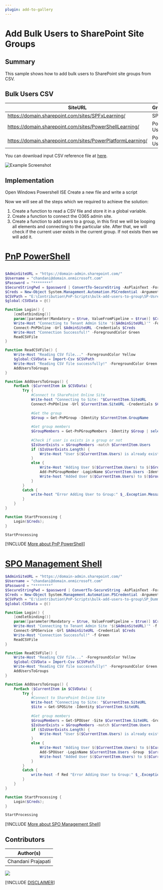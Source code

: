 ```yaml
---
plugin: add-to-gallery
---
```


# Add Bulk Users to SharePoint Site Groups

## Summary

This sample shows how to add bulk users to SharePoint site groups from CSV.

## Bulk Users CSV

| SiteURL                                                     | GroupName        | Users                           |
| -------                                                     | ---------        | ------                          |
| https://domain.sharepoint.com/sites/SPFxLearning/           | SPFx Users       | user2@domain.onmicrosoft.com    |
| https://domain.sharepoint.com/sites/PowerShellLearning/     | PowerShell Users | chandani@domain.onmicrosoft.com |
| https://domain.sharepoint.com/sites/PowerPlatformLearning/  | Power Users | chandani@domain.onmicrosoft.com |

You can download input CSV reference file at [here](assets/DummyInput.csv).

![Example Screenshot](assets/preview.png)

## Implementation
 
Open Windows Powershell ISE
Create a new file and write a script
 
Now we will see all the steps which we required to achieve the solution:

1. Create a function to read a CSV file and store it in a global variable.
2. Create a function to connect the O365 admin site.
3. Create a function to add users to a group, in this first we will be looping all elements and connecting to the particular site. After that, we will check if the current user exists in the current group. If not exists then we will add it.

# [PnP PowerShell](#tab/pnpps)

```powershell

$AdminSiteURL = "https://domain-admin.sharepoint.com/"
$Username = "chandani@domain.onmicrosoft.com"
$Password = "********"
$SecureStringPwd = $password | ConvertTo-SecureString -AsPlainText -Force 
$Creds = New-Object System.Management.Automation.PSCredential -ArgumentList $username, $secureStringPwd
$CSVPath = "E:\Contribution\PnP-Scripts\bulk-add-users-to-group\SP-Usres.csv"
$global:CSVData = @()

Function Login() {
    [cmdletbinding()]
    param([parameter(Mandatory = $true, ValueFromPipeline = $true)] $Creds)     
    Write-Host "Connecting to Tenant Admin Site '$($AdminSiteURL)'" -ForegroundColor Yellow   
    Connect-PnPOnline -Url $AdminSiteURL -Credentials $Creds
    Write-Host "Connection Successful!" -ForegroundColor Green 
    ReadCSVFile
}

Function ReadCSVFile() {
    Write-Host "Reading CSV file..." -ForegroundColor Yellow   
    $global:CSVData = Import-Csv $CSVPath
    Write-Host "Reading CSV file successfully!" -ForegroundColor Green   
    AddUsersToGroups
}

Function AddUsersToGroups() {
    ForEach ($CurrentItem in $CSVData) {
        Try {
            #Connect to SharePoint Online Site
            Write-host "Connecting to Site: "$CurrentItem.SiteURL
            Connect-PnPOnline -Url $CurrentItem.SiteURL -Credentials $Creds
  
            #Get the group
            $Group = Get-PnPGroup -Identity $CurrentItem.GroupName
  
            #Get group members
            $GroupMembers = Get-PnPGroupMembers -Identity $Group | select Email
            
            #Check if user is exists in a group or not
            $IsUserExists = $GroupMembers -match $CurrentItem.Users
            if ($IsUserExists.Length) {
                Write-Host "User $($CurrentItem.Users) is already exists in $($Group.Title)" -ForegroundColor Yellow                
            }
            else {
                Write-Host "Adding User $($CurrentItem.Users) to $($Group.Title)" -ForegroundColor Yellow  
                Add-PnPGroupMember -LoginName $CurrentItem.Users -Identity $Group
                Write-host "Added User $($CurrentItem.Users) to $($Group.Title)" -ForegroundColor Green
            }                        
        }
        Catch {
            write-host "Error Adding User to Group:" $_.Exception.Message -ForegroundColor Red 
        }
    }
}

Function StartProcessing {
    Login($Creds);    
}

StartProcessing
```
[!INCLUDE [More about PnP PowerShell](../../docfx/includes/MORE-PNPPS.md)]

# [SPO Management Shell](#tab/spoms-ps)

```powershell
$AdminSiteURL = "https://domain-admin.sharepoint.com/"
$Username = "chandani@domain.onmicrosoft.com"
$Password = "********"
$SecureStringPwd = $password | ConvertTo-SecureString -AsPlainText -Force 
$Creds = New-Object System.Management.Automation.PSCredential -ArgumentList $username, $secureStringPwd
$CSVPath = "E:\Contribution\PnP-Scripts\bulk-add-users-to-group\SP_Dummy_Users.csv"
$global:CSVData = @()

Function Login() {
    [cmdletbinding()]
    param([parameter(Mandatory = $true, ValueFromPipeline = $true)] $Creds)     
    Write-Host "Connecting to Tenant Admin Site '$($AdminSiteURL)'" -f Yellow   
    Connect-SPOService -Url $AdminSiteURL -Credential $Creds
    Write-Host "Connection Successful!" -f Green 
    ReadCSVFile
}

Function ReadCSVFile() {
    Write-Host "Reading CSV file..." -ForegroundColor Yellow   
    $global:CSVData = Import-Csv $CSVPath
    Write-Host "Reading CSV file successfully!" -ForegroundColor Green   
    AddUsersToGroups
}

Function AddUsersToGroups() {
    ForEach ($CurrentItem in $CSVData) {
        Try {
            #Connect to SharePoint Online Site
            Write-host "Connecting to Site: "$CurrentItem.SiteURL
            $Site = Get-SPOSite -Identity $CurrentItem.SiteURL
  
            #Get group members
            $GroupMembers = Get-SPOUser -Site $CurrentItem.SiteURL -Group $CurrentItem.GroupName | select Email
            $IsUserExists = $GroupMembers -match $CurrentItem.Users
            if ($IsUserExists.Length) {
                Write-Host "User $($CurrentItem.Users) is already exists in $($Group.Title)" -ForegroundColor Yellow                
            }
            else {
                Write-Host "Adding User $($CurrentItem.Users) to $($CurrentItem.GroupName)" -ForegroundColor Yellow  
                Add-SPOUser -LoginName $CurrentItem.Users -Group  $CurrentItem.GroupName -Site $CurrentItem.SiteURL
                Write-host "Added User $($CurrentItem.Users) to $($CurrentItem.GroupName)" -ForegroundColor Green
            }                        
        }
        Catch {
            write-host -f Red "Error Adding User to Group:" $_.Exception.Message
        }
    }
}

Function StartProcessing {
    Login($Creds); 
}

StartProcessing
```
[!INCLUDE [More about SPO Management Shell](../../docfx/includes/MORE-SPOMS.md)]


## Contributors

| Author(s) |
|-----------|
| Chandani Prajapati |



<img src="https://m365-visitor-stats.azurewebsites.net/script-samples/scripts/spo-add-bulk-users-to-groups?labelText=Visitors" class="img-visitor" aria-hidden="true" />


[!INCLUDE [DISCLAIMER](../../docfx/includes/DISCLAIMER.md)]
